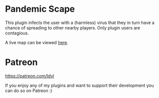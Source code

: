 # Pandemic Scape

This plugin infects the user with a (harmless) virus that they 
in turn have a chance of spreading to other nearby players. Only plugin users are contagious.

A live map can be viewed [here](https://pandemic.idyl.live).

# Patreon
https://patreon.com/Idyl

If you enjoy any of my plugins and want to support their development you can do so on Patreon :)
